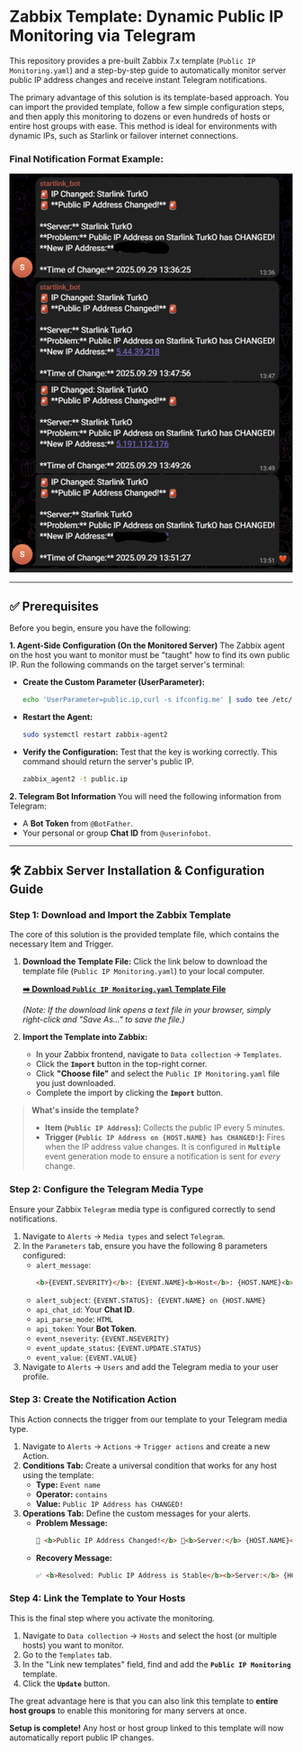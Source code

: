 # Zabbix Template: Dynamic Public IP Monitoring via Telegram

This repository provides a pre-built Zabbix 7.x template (`Public IP Monitoring.yaml`) and a step-by-step guide to automatically monitor server public IP address changes and receive instant Telegram notifications.

The primary advantage of this solution is its template-based approach. You can import the provided template, follow a few simple configuration steps, and then apply this monitoring to dozens or even hundreds of hosts or entire host groups with ease. This method is ideal for environments with dynamic IPs, such as Starlink or failover internet connections.

### Final Notification Format Example:
![Successful Telegram Notification](./telegram-notification-example.png)

---

## ✅ Prerequisites

Before you begin, ensure you have the following:

**1. Agent-Side Configuration (On the Monitored Server)**
The Zabbix agent on the host you want to monitor must be "taught" how to find its own public IP. Run the following commands on the target server's terminal:

* **Create the Custom Parameter (UserParameter):**
    ```bash
    echo 'UserParameter=public.ip,curl -s ifconfig.me' | sudo tee /etc/zabbix/zabbix_agent2.d/public_ip.conf
    ```

* **Restart the Agent:**
    ```bash
    sudo systemctl restart zabbix-agent2
    ```

* **Verify the Configuration:**
    Test that the key is working correctly. This command should return the server's public IP.
    ```bash
    zabbix_agent2 -t public.ip
    ```

**2. Telegram Bot Information**
You will need the following information from Telegram:
* A **Bot Token** from `@BotFather`.
* Your personal or group **Chat ID** from `@userinfobot`.

---

## 🛠️ Zabbix Server Installation & Configuration Guide

### Step 1: Download and Import the Zabbix Template
The core of this solution is the provided template file, which contains the necessary Item and Trigger.

1.  **Download the Template File:**
    Click the link below to download the template file (`Public IP Monitoring.yaml`) to your local computer.
    
    [**➡️ Download `Public IP Monitoring.yaml` Template File**](./Public%20IP%20Monitoring.yaml)

    *(Note: If the download link opens a text file in your browser, simply right-click and "Save As..." to save the file.)*

2.  **Import the Template into Zabbix:**
    * In your Zabbix frontend, navigate to `Data collection` -> `Templates`.
    * Click the **`Import`** button in the top-right corner.
    * Click **"Choose file"** and select the `Public IP Monitoring.yaml` file you just downloaded.
    * Complete the import by clicking the **`Import`** button.

> **What's inside the template?**
> * **Item (`Public IP Address`):** Collects the public IP every 5 minutes.
> * **Trigger (`Public IP Address on {HOST.NAME} has CHANGED!`):** Fires when the IP address value changes. It is configured in **`Multiple`** event generation mode to ensure a notification is sent for *every* change.

### Step 2: Configure the Telegram Media Type
Ensure your Zabbix `Telegram` media type is configured correctly to send notifications.

1.  Navigate to `Alerts` -> `Media types` and select `Telegram`.
2.  In the `Parameters` tab, ensure you have the following 8 parameters configured:
    * `alert_message`:
        ```html
        <b>{EVENT.SEVERITY}</b>: {EVENT.NAME}<b>Host</b>: {HOST.NAME}<b>Time</b>: {EVENT.TIME} on {EVENT.DATE}<pre>{ITEM.NAME}: {ITEM.VALUE}{TRIGGER.URL}</pre>
        ```
    * `alert_subject`: `{EVENT.STATUS}: {EVENT.NAME} on {HOST.NAME}`
    * `api_chat_id`: Your **Chat ID**.
    * `api_parse_mode`: `HTML`
    * `api_token`: Your **Bot Token**.
    * `event_nseverity`: `{EVENT.NSEVERITY}`
    * `event_update_status`: `{EVENT.UPDATE.STATUS}`
    * `event_value`: `{EVENT.VALUE}`
3.  Navigate to `Alerts` -> `Users` and add the Telegram media to your user profile.

### Step 3: Create the Notification Action
This Action connects the trigger from our template to your Telegram media type.

1.  Navigate to `Alerts` -> `Actions` -> `Trigger actions` and create a new Action.
2.  **Conditions Tab:** Create a universal condition that works for any host using the template:
    * **Type:** `Event name`
    * **Operator:** `contains`
    * **Value:** `Public IP Address has CHANGED!`
3.  **Operations Tab:** Define the custom messages for your alerts.
    * **Problem Message:**
        ```html
        🚨 <b>Public IP Address Changed!</b> 🚨<b>Server:</b> {HOST.NAME}<b>Problem:</b> {TRIGGER.NAME}<b>New IP Address:</b> {ITEM.LASTVALUE1}<b>Time of Change:</b> {EVENT.DATE} {EVENT.TIME}
        ```
    * **Recovery Message:**
        ```html
        ✅ <b>Resolved: Public IP Address is Stable</b><b>Server:</b> {HOST.NAME}<b>Problem:</b> {TRIGGER.NAME}<b>Time of Recovery:</b> {EVENT.RECOVERY.DATE} {EVENT.RECOVERY.TIME}
        ```

### Step 4: Link the Template to Your Hosts
This is the final step where you activate the monitoring.

1.  Navigate to `Data collection` -> `Hosts` and select the host (or multiple hosts) you want to monitor.
2.  Go to the `Templates` tab.
3.  In the "Link new templates" field, find and add the **`Public IP Monitoring`** template.
4.  Click the **`Update`** button.

The great advantage here is that you can also link this template to **entire host groups** to enable this monitoring for many servers at once.

**Setup is complete!** Any host or host group linked to this template will now automatically report public IP changes.

